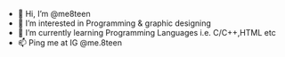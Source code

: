 - 👋 Hi, I’m @me8teen
- 👀 I’m interested in Programming & graphic designing
- 🌱 I’m currently learning Programming Languages i.e. C/C++,HTML etc
- 📫 Ping me at IG @me.8teen
<!---
me8teen/me8teen is a ✨ special ✨ repository because its `README.md` (this file) appears on your GitHub profile.
You can click the Preview link to take a look at your changes.
--->
